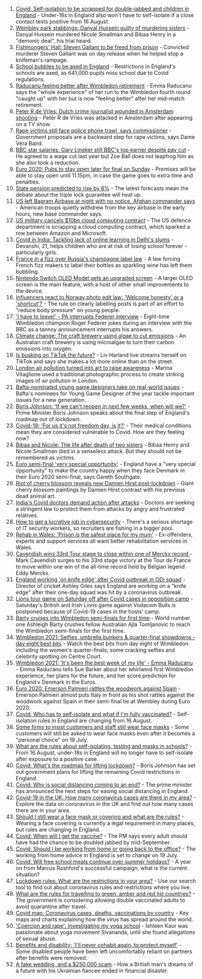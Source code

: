 1. [Covid: Self-isolation to be scrapped for double-jabbed and children in England](https://www.bbc.co.uk/news/uk-57733276) - Under-18s in England also won't have to self-isolate if a close contact tests positive from 16 August.
2. [Wembley park stabbings: Danyal Hussein guilty of murdering sisters](https://www.bbc.co.uk/news/uk-england-london-57721663) - Danyal Hussein murdered Nicole Smallman and Bibaa Henry in a "demonic deal", his trial heard.
3. [Fishmongers' Hall: Steven Gallant to be freed from prison](https://www.bbc.co.uk/news/uk-england-london-57742691) - Convicted murderer Steven Gallant was on day release when he helped stop a knifeman's rampage.
4. [School bubbles to be axed in England](https://www.bbc.co.uk/news/education-57736739) - Restrictions in England's schools are axed, as 641,000 pupils miss school due to Covid regulations.
5. [Raducanu feeling better after Wimbledon retirement](https://www.bbc.co.uk/sport/tennis/57737252) - Emma Raducanu says the "whole experience" of her run to the Wimbledon fourth round "caught up" with her but is now "feeling better" after her mid-match retirement.
6. [Peter R de Vries: Dutch crime journalist wounded in Amsterdam shooting](https://www.bbc.co.uk/news/world-europe-57743233) - Peter R de Vries was attacked in Amsterdam after appearing on a TV show.
7. [Rape victims still face police phone trawl, says commissioner](https://www.bbc.co.uk/news/education-57738550) - Government proposals are a backward step for rape victims, says Dame Vera Baird.
8. [BBC star salaries: Gary Lineker still BBC's top earner despite pay cut](https://www.bbc.co.uk/news/entertainment-arts-57722068) - He agreed to a wage cut last year but Zoe Ball does not leapfrog him as she also took a reduction.
9. [Euro 2020: Pubs to stay open later for final on Sunday](https://www.bbc.co.uk/news/uk-politics-57736417) - Premises will be able to stay open until 11.15pm, in case the game goes to extra time and penalties.
10. [State pension predicted to rise by 8%](https://www.bbc.co.uk/news/business-57734805) - The latest forecasts mean the debate about the triple lock guarantee will heat up.
11. [US left Bagram Airbase at night with no notice, Afghan commander says](https://www.bbc.co.uk/news/world-asia-57682290) - American troops quietly withdrew from the key airbase in the early hours, new base commander says.
12. [US military cancels $10bn cloud computing contract](https://www.bbc.co.uk/news/business-57739636) - The US defence department is scrapping a cloud computing contract, which sparked a row between Amazon and Microsoft.
13. [Covid in India: Tackling lack of online learning in Delhi's slums](https://www.bbc.co.uk/news/newsbeat-57671944) - Devanshi, 21, helps children who are at risk of losing school forever - particularly girls.
14. [France in a fizz over Russia's champagne label law](https://www.bbc.co.uk/news/world-europe-57733684) - A law forcing French fizz makers to label their bottles as sparkling wine has left them bubbling.
15. [Nintendo Switch OLED Model gets an upgraded screen](https://www.bbc.co.uk/news/technology-57734949) - A larger OLED screen is the main feature, with a host of other small improvements to the device.
16. [Influencers react to Norway photo edit law: 'Welcome honesty' or a 'shortcut'?](https://www.bbc.co.uk/news/newsbeat-57721080) - The rule on clearly labelling posts is part of an effort to "reduce body pressure" on young people.
17. ['I have to leave!' - PA interrupts Federer interview](https://www.bbc.co.uk/sport/av/tennis/57739072) - Eight-time Wimbledon champion Roger Federer jokes during an interview with the BBC as a tannoy announcement interrupts his answers.
18. [Climate change: The craft brewery using algae to cut emissions](https://www.bbc.co.uk/news/world-australia-57675513) - An Australian craft brewery is using microalgae to turn their carbon emissions into oxygen.
19. [Is busking on TikTok the future?](https://www.bbc.co.uk/news/entertainment-arts-57728507) - Liv Harland live streams herself on TikTok and says she makes a lot more online than on the street.
20. [London air pollution turned into art to raise awareness](https://www.bbc.co.uk/news/in-pictures-56986767) - Marina Vitaglione used a traditional photographic process to create striking images of air pollution in London.
21. [Bafta-nominated young game designers take on real-world issues](https://www.bbc.co.uk/news/uk-england-dorset-57688109) - Bafta's nominees for Young Game Designer of the year tackle important issues for a new generation.
22. [Boris Johnson: 'If we can't reopen in next few weeks, when will we?'](https://www.bbc.co.uk/news/uk-57728217) - Prime Minister Boris Johnson speaks about the final step of England's roadmap out of lockdown.
23. [Covid-19: 'For us it's not freedom day, is it?'](https://www.bbc.co.uk/news/uk-57643063) - Their medical conditions mean they are considered vulnerable to Covid. How are they feeling now?
24. [Bibaa and Nicole: The life after death of two sisters](https://www.bbc.co.uk/news/uk-england-london-57679755) - Bibaa Henry and Nicole Smallman died in a senseless attack. But they should not be remembered as victims.
25. [Euro semi-final 'very special opportunity'](https://www.bbc.co.uk/sport/football/57725655) - England have a "very special opportunity" to make the country happy when they face Denmark in their Euro 2020 semi-final, says Gareth Southgate.
26. [Riot of cherry blossom reveals new Damien Hirst post-lockdown](https://www.bbc.co.uk/news/world-europe-57720365) - Giant cherry blossom paintings by Damien Hirst contrast with his previous dead animal art.
27. [India's Covid doctors demand action after attacks](https://www.bbc.co.uk/news/world-asia-india-57648320) - Doctors are seeking a stringent law to protect them from attacks by angry and frustrated relatives.
28. [How to get a lucrative job in cybersecurity](https://www.bbc.co.uk/news/business-57663096) - There's a serious shortage of IT security workers, so recruiters are fishing in a bigger pool.
29. [Rehab in Wales: 'Prison is the safest place for my mum'](https://www.bbc.co.uk/news/uk-wales-57720484) - Ex-offenders, experts and support services all want better rehabilitation services in Wales.
30. [Cavendish wins 33rd Tour stage to close within one of Merckx record ](https://www.bbc.co.uk/sport/cycling/57729678) - Mark Cavendish surges to his 33rd stage victory at the Tour de France to move within one win of the all-time record held by Belgian legend Eddy Merckx.
31. [England working 'on knife edge' after Covid outbreak in ODI squad](https://www.bbc.co.uk/sport/cricket/57739919) - Director of cricket Ashley Giles says England are working on a "knife edge" after their one-day squad was hit by a coronavirus outbreak.
32. [Lions tour game on Saturday off after Covid cases in opposition camp](https://www.bbc.co.uk/sport/rugby-union/57741576) - Saturday's British and Irish Lions game against Vodacom Bulls is postponed because of Covid-19 cases in the hosts' camp.
33. [Barty cruises into Wimbledon semi-finals for first time](https://www.bbc.co.uk/sport/tennis/57737313) - World number one Ashleigh Barty crushes fellow Australian Ajla Tomljanovic to reach the Wimbledon semi-finals for the first time.
34. [Wimbledon 2021: Selfies, umbrella bunkers & quarter-final showdowns - day eight best bits](https://www.bbc.co.uk/sport/av/tennis/57742552) - Watch the best bits from day eight of Wimbledon including the women's quarter-finals, some cracking selfies and celebrity spotting on Centre Court.
35. [Wimbledon 2021: 'It's been the best week of my life' - Emma Raducanu](https://www.bbc.co.uk/sport/av/tennis/57739078) - Emma Raducanu tells Sue Barker about her whirlwind first Wimbledon experience, her plans for the future, and her score prediction for England v Denmark in the Euros.
36. [Euro 2020: Emerson Palmieri rattles the woodwork against Spain](https://www.bbc.co.uk/sport/av/football/57743588) - Emerson Palmieri almost puts Italy in front as his shot rattles against the woodwork against Spain in their semi-final tie at Wembley during Euro 2020.
37. [Covid: Who has to self-isolate and what if I'm fully vaccinated?](https://www.bbc.co.uk/news/explainers-54239922) - Self-isolation rules in England are changing from 16 August.
38. [Some firms to insist customers and staff still wear face masks](https://www.bbc.co.uk/news/business-57677159) - Some customers will still be asked to wear face masks even after it becomes a "personal choice" on 19 July.
39. [What are the rules about self-isolating, testing and masks in schools?](https://www.bbc.co.uk/news/education-51643556) - From 16 August, under-18s in England will no longer have to self-isolate after exposure to a positive case.
40. [Covid: What's the roadmap for lifting lockdown?](https://www.bbc.co.uk/news/explainers-52530518) - Boris Johnson has set out government plans for lifting the remaining Covid restrictions in England.
41. [Covid: Why is social distancing coming to an end?](https://www.bbc.co.uk/news/uk-51506729) - The prime minister has announced the next steps for easing social distancing in England.
42. [Covid-19 in the UK: How many coronavirus cases are there in my area?](https://www.bbc.co.uk/news/uk-51768274) - Explore the data on coronavirus in the UK and find out how many cases there are in your area.
43. [Should I still wear a face mask or covering and what are the rules?](https://www.bbc.co.uk/news/health-51205344) - Wearing a face covering is currently a legal requirement in many places, but rules are changing in England.
44. [Covid: When will I get the vaccine?](https://www.bbc.co.uk/news/health-55045639) - The PM says every adult should have had the chance to be doubled jabbed by mid-September.
45. [Covid: Should I be working from home or going back to the office?](https://www.bbc.co.uk/news/business-52567567) - The working from home advice in England is set to change on 19 July.
46. [Covid: Will free school meals continue over summer holidays?](https://www.bbc.co.uk/news/explainers-53053337) - A year on from Marcus Rashford's successful campaign, what is the current situation?
47. [Lockdown rules: What are the restrictions in your area?](https://www.bbc.co.uk/news/uk-54373904) - Use our search tool to find out about coronavirus rules and restrictions where you live.
48. [What are the rules for travelling to green, amber and red list countries?](https://www.bbc.co.uk/news/explainers-52544307) - The government is considering allowing double vaccinated adults to avoid quarantine after travel.
49. [Covid map: Coronavirus cases, deaths, vaccinations by country](https://www.bbc.co.uk/news/world-51235105) - Key maps and charts explaining how the virus has spread around the world.
50. ['Coercion and rape': Investigating my yoga school](https://www.bbc.co.uk/news/world-asia-india-57400014) - Ishleen Kaur was passionate about yoga movement Sivananda, until she found allegations of sexual abuse.
51. [Benefits and disability: 'I'll never cohabit again, to protect myself'](https://www.bbc.co.uk/news/disability-57482418) - Some disabled people have been left uncomfortably reliant on partners after benefits were removed.
52. [A fake wedding, and a $250,000 scam](https://www.bbc.co.uk/news/world-europe-57358241) - How a British man's dreams of a future with his Ukrainian fiancee ended in financial disaster.
